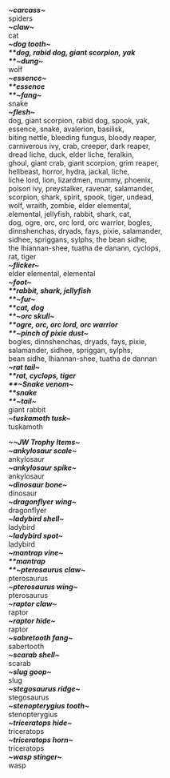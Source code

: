 **_~carcass~_**  
spiders  
**_~claw~_**  
cat  
**_~dog tooth~  
_**dog, rabid dog, giant scorpion, yak  
**_~dung~_**  
wolf  
**_~essence~  
_**essence  
**_~fang~_**  
snake  
**_~flesh~_**  
dog, giant scorpion, rabid dog, spook, yak,  
essence, snake, avalerion, basilisk,  
biting nettle, bleeding fungus, bloody reaper,  
carniverous ivy, crab, creeper, dark reaper,  
dread liche, duck, elder liche, feralkin,  
ghoul, giant crab, giant scorpion, grim reaper,  
hellbeast, horror, hydra, jackal, liche,  
liche lord, lion, lizardmen, mummy, phoenix,  
poison ivy, preystalker, ravenar, salamander,  
scorpion, shark, spirit, spook, tiger, undead,  
wolf, wraith, zombie, elder elemental,  
elemental, jellyfish, rabbit, shark, cat,  
dog, ogre, orc, orc lord, orc warrior, bogles,  
dinnshenchas, dryads, fays, pixie, salamander,  
sidhee, spriggans, sylphs, the bean sidhe,  
the lhiannan-shee, tuatha de danann, cyclops,  
rat, tiger  
**_~flicker~_**  
elder elemental, elemental  
**_~foot~  
_**rabbit, shark, jellyfish  
**_~fur~  
_**cat, dog  
**_~orc skull~  
_**ogre, orc, orc lord, orc warrior  
**_~pinch of pixie dust~_**  
bogles, dinnshenchas, dryads, fays, pixie,  
salamander, sidhee, spriggan, sylphs,  
bean sidhe, lhiannan-shee, tuatha de dannan  
**_~rat tail~  
_**rat, cyclops, tiger  
**_~Snake venom~  
_**snake  
**_~tail~_**  
giant rabbit  
**_~tuskamoth tusk~_**  
tuskamoth

**_~~JW Trophy Items~_**  
**_~ankylosaur scale~_**  
ankylosaur  
**_~ankylosaur spike~_**  
ankylosaur  
**_~dinosaur bone~_**  
dinosaur  
**_~dragonflyer wing~_**  
dragonflyer  
**_~ladybird shell~_**  
ladybird  
**_~ladybird spot~_**  
ladybird  
**_~mantrap vine~  
_**mantrap  
**_~pterosaurus claw~_**  
pterosaurus  
**_~pterosaurus wing~_**  
pterosaurus  
**_~raptor claw~_**  
raptor  
**_~raptor hide~_**  
raptor  
**_~sabretooth fang~_**  
sabertooth  
**_~scarab shell~_**  
scarab  
**_~slug goop~_**  
slug  
**_~stegosaurus ridge~_**  
stegosaurus  
**_~stenopterygius tooth~_**  
stenopterygius  
**_~triceratops hide~_**  
triceratops  
**_~triceratops horn~_**  
triceratops  
**_~wasp stinger~_**  
wasp